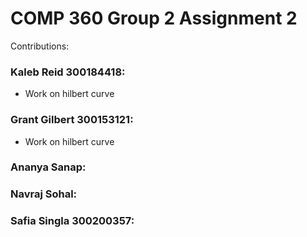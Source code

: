 # COMP 360 Group 2 Assignment 2
Contributions:

### Kaleb Reid 300184418:
* Work on hilbert curve

### Grant Gilbert 300153121:
* Work on hilbert curve

### Ananya Sanap:

### Navraj Sohal:

### Safia Singla 300200357:
